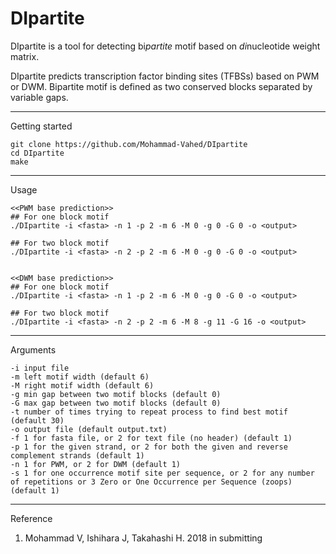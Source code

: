 # DIpartite
DIpartite is a tool for detecting bi*partite* motif based on *di*nucleotide weight matrix.

DIpartite predicts transcription factor binding sites (TFBSs) based on PWM or DWM.
Bipartite motif is defined as two conserved blocks separated by variable gaps.

*****
Getting started
```
git clone https://github.com/Mohammad-Vahed/DIpartite
cd DIpartite
make
```

******************************************************
Usage
```
<<PWM base prediction>>
## For one block motif
./DIpartite -i <fasta> -n 1 -p 2 -m 6 -M 0 -g 0 -G 0 -o <output>

## For two block motif
./DIpartite -i <fasta> -n 2 -p 2 -m 6 -M 0 -g 0 -G 0 -o <output>


<<DWM base prediction>>
## For one block motif
./DIpartite -i <fasta> -n 1 -p 2 -m 6 -M 0 -g 0 -G 0 -o <output>

## For two block motif
./DIpartite -i <fasta> -n 2 -p 2 -m 6 -M 8 -g 11 -G 16 -o <output>
```

******************************************************
Arguments
```
-i input file
-m left motif width (default 6)
-M right motif width (default 6)
-g min gap between two motif blocks (default 0)
-G max gap between two motif blocks (default 0)
-t number of times trying to repeat process to find best motif (default 30)
-o output file (default output.txt)
-f 1 for fasta file, or 2 for text file (no header) (default 1)
-p 1 for the given strand, or 2 for both the given and reverse complement strands (default 1)
-n 1 for PWM, or 2 for DWM (default 1)
-s 1 for one occurrence motif site per sequence, or 2 for any number of repetitions or 3 Zero or One Occurrence per Sequence (zoops) (default 1)
```

*****
Reference
1. Mohammad V, Ishihara J, Takahashi H. 2018 in submitting

